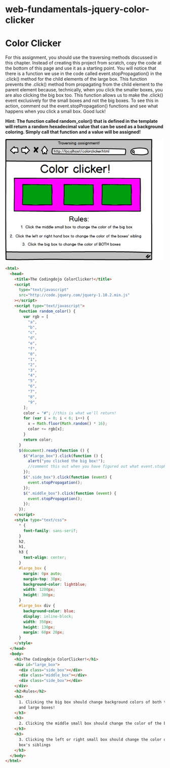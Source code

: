 # web-fundamentals-jquery-color-clicker

# Color Clicker

For this assignment, you should use the traversing methods discussed in this chapter. Instead of creating this project from scratch, copy the code at the bottom of this page and use it as a starting point. You will notice that there is a function we use in the code called event.stopPropagation() in the .click() method for the child elements of the large box. This function prevents the .click() method from propagating from the child element to the parent element because, technically, when you click the smaller boxes, you are also clicking the big box too. This function allows us to make the .click() event exclusively for the small boxes and not the big boxes. To see this in action, comment out the event.stopPropagation() functions and see what happens when you click a small box. Good luck!

**Hint: The function called random_color() that is defined in the template will return a random hexadecimal value that can be used as a background coloring. Simply call that function and a value will be assigned!**

![Image of Sample Web Page](./images/colorclicker.png)

```html
<html>
  <head>
    <title>The Codingdojo ColorClicker!</title>
    <script
      type="text/javascript"
      src="http://code.jquery.com/jquery-1.10.2.min.js"
    ></script>
    <script type="text/javascript">
      function random_color() {
        var rgb = [
          "a",
          "b",
          "c",
          "d",
          "e",
          "f",
          "0",
          "1",
          "2",
          "3",
          "4",
          "5",
          "6",
          "7",
          "8",
          "9",
        ];
        color = "#"; //this is what we'll return!
        for (var i = 0; i < 6; i++) {
          x = Math.floor(Math.random() * 16);
          color += rgb[x];
        }
        return color;
      }
      $(document).ready(function () {
        $("#large_box").click(function () {
          alert("you clicked the big box!");
          //comment this out when you have figured out what event.stopPropagation is used for
        });
        $(".side_box").click(function (event) {
          event.stopPropagation();
        });
        $(".middle_box").click(function (event) {
          event.stopPropagation();
        });
      });
    </script>
    <style type="text/css">
      * {
        font-family: sans-serif;
      }
      h2,
      h1,
      h3 {
        text-align: center;
      }
      #large_box {
        margin: 0px auto;
        margin-top: 30px;
        background-color: lightblue;
        width: 1200px;
        height: 300px;
      }
      #large_box div {
        background-color: blue;
        display: inline-block;
        width: 350px;
        height: 130px;
        margin: 60px 20px;
      }
    </style>
  </head>
  <body>
    <h1>The Codingdojo ColorClicker!</h1>
    <div id="large_box">
      <div class="side_box"></div>
      <div class="middle_box"></div>
      <div class="side_box"></div>
    </div>
    <h2>Rules</h2>
    <h3>
      1. Clicking the big box should change background colors of both the small
      and large boxes!
    </h3>
    <h3>
      2. Clicking the middle small box should change the color of the big box!
    </h3>
    <h3>
      3. Clicking the left or right small box should change the color of that
      box's siblings
    </h3>
  </body>
</html>
```
